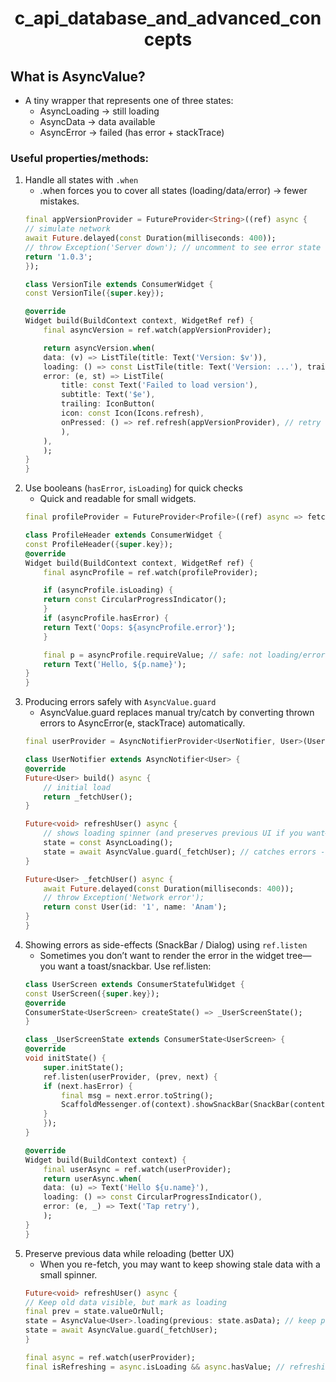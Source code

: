 # <p align="center"> c_api_database_and_advanced_concepts </p>

## What is AsyncValue<T>?
- A tiny wrapper that represents one of three states:
    - AsyncLoading<T> → still loading
    - AsyncData<T> → data available
    - AsyncError<T> → failed (has error + stackTrace)
### Useful properties/methods:
1. Handle all states with `.when`
    - .when forces you to cover all states (loading/data/error) → fewer mistakes.
    ```dart
    final appVersionProvider = FutureProvider<String>((ref) async {
    // simulate network
    await Future.delayed(const Duration(milliseconds: 400));
    // throw Exception('Server down'); // uncomment to see error state
    return '1.0.3';
    });

    class VersionTile extends ConsumerWidget {
    const VersionTile({super.key});

    @override
    Widget build(BuildContext context, WidgetRef ref) {
        final asyncVersion = ref.watch(appVersionProvider);

        return asyncVersion.when(
        data: (v) => ListTile(title: Text('Version: $v')),
        loading: () => const ListTile(title: Text('Version: ...'), trailing: CircularProgressIndicator()),
        error: (e, st) => ListTile(
            title: const Text('Failed to load version'),
            subtitle: Text('$e'),
            trailing: IconButton(
            icon: const Icon(Icons.refresh),
            onPressed: () => ref.refresh(appVersionProvider), // retry
            ),
        ),
        );
    }
    }
    ```
2. Use booleans (`hasError`, `isLoading`) for quick checks
    - Quick and readable for small widgets.
    ```dart
    final profileProvider = FutureProvider<Profile>((ref) async => fetchProfile());

    class ProfileHeader extends ConsumerWidget {
    const ProfileHeader({super.key});
    @override
    Widget build(BuildContext context, WidgetRef ref) {
        final asyncProfile = ref.watch(profileProvider);

        if (asyncProfile.isLoading) {
        return const CircularProgressIndicator();
        }
        if (asyncProfile.hasError) {
        return Text('Oops: ${asyncProfile.error}');
        }

        final p = asyncProfile.requireValue; // safe: not loading/error
        return Text('Hello, ${p.name}');
    }
    }
    ```
3. Producing errors safely with `AsyncValue.guard`
    - AsyncValue.guard replaces manual try/catch by converting thrown errors to AsyncError(e, stackTrace) automatically.
    ```dart
    final userProvider = AsyncNotifierProvider<UserNotifier, User>(UserNotifier.new);

    class UserNotifier extends AsyncNotifier<User> {
    @override
    Future<User> build() async {
        // initial load
        return _fetchUser();
    }

    Future<void> refreshUser() async {
        // shows loading spinner (and preserves previous UI if you want—see tip below)
        state = const AsyncLoading();
        state = await AsyncValue.guard(_fetchUser); // catches errors -> AsyncError
    }

    Future<User> _fetchUser() async {
        await Future.delayed(const Duration(milliseconds: 400));
        // throw Exception('Network error');
        return const User(id: '1', name: 'Anam');
    }
    }
    ```
4. Showing errors as side-effects (SnackBar / Dialog) using `ref.listen`
    - Sometimes you don’t want to render the error in the widget tree—you want a toast/snackbar. Use ref.listen:
    ```dart
    class UserScreen extends ConsumerStatefulWidget {
    const UserScreen({super.key});
    @override
    ConsumerState<UserScreen> createState() => _UserScreenState();
    }

    class _UserScreenState extends ConsumerState<UserScreen> {
    @override
    void initState() {
        super.initState();
        ref.listen(userProvider, (prev, next) {
        if (next.hasError) {
            final msg = next.error.toString();
            ScaffoldMessenger.of(context).showSnackBar(SnackBar(content: Text('Error: $msg')));
        }
        });
    }

    @override
    Widget build(BuildContext context) {
        final userAsync = ref.watch(userProvider);
        return userAsync.when(
        data: (u) => Text('Hello ${u.name}'),
        loading: () => const CircularProgressIndicator(),
        error: (e, _) => Text('Tap retry'),
        );
    }
    }
    ```
5. Preserve previous data while reloading (better UX)
    - When you re-fetch, you may want to keep showing stale data with a small spinner.
    ```dart
    Future<void> refreshUser() async {
    // Keep old data visible, but mark as loading
    final prev = state.valueOrNull;
    state = AsyncValue<User>.loading(previous: state.asData); // keep previous
    state = await AsyncValue.guard(_fetchUser);
    }

    final async = ref.watch(userProvider);
    final isRefreshing = async.isLoading && async.hasValue; // refreshing on top of data

    ```
